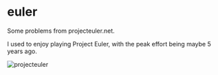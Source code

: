 # euler

Some problems from projecteuler.net.

I used to enjoy playing Project Euler, with the peak effort being maybe 5 years ago.

![projecteuler](https://projecteuler.net/profile/n0mad.png)
